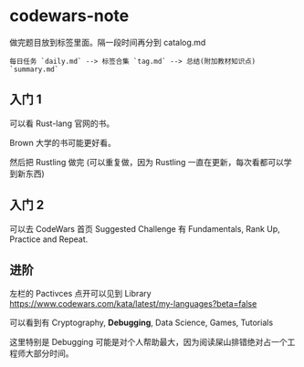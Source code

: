 # codewars-note



做完题目放到标签里面。隔一段时间再分到 catalog.md

```
每日任务 `daily.md` --> 标签合集 `tag.md` --> 总结(附加教材知识点) `summary.md`
```

## 入门 1 

可以看 Rust-lang 官网的书。

Brown 大学的书可能更好看。

然后把 Rustling 做完 (可以重复做，因为 Rustling 一直在更新，每次看都可以学到新东西)

## 入门 2 

可以去 CodeWars 首页 Suggested Challenge 有 Fundamentals, Rank Up, Practice and Repeat. 


## 进阶

左栏的 Pactivces 点开可以见到 Library <https://www.codewars.com/kata/latest/my-languages?beta=false>

可以看到有 Cryptography, **Debugging**, Data Science, Games, Tutorials 

这里特别是 Debugging 可能是对个人帮助最大，因为阅读屎山排错绝对占一个工程师大部分时间。


